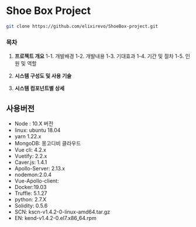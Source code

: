 # Shoe Box Project

```sh
git clone https://github.com/elixirevo/ShoeBox-project.git
```

### 목차

1. **프로젝트 개요**
   1-1. 개발배경
   1-2. 개발내용
   1-3. 기대효과
   1-4. 기간 및 절차
   1-5. 인원 및 역할

2. **시스템 구성도 및 사용 기술**

3. **시스템 컴포넌트별 상세**


## 사용버전
- Node : 10.X 버전
- linux: ubuntu 18.04
- yarn 1.22.x
- MongoDB: 몽고디비 클라우드
- Vue cli: 4.2.x
- Vuetify: 2.2.x
- Caver.js: 1.4.1
- Apollo-Server: 2.13.x
- nodemon:2.0.4
- Vue-Apollo-client:
- Docker:19.03
- Truffle: 5.1.27
- python: 2.7.X
- Solidity: 0.5.6
- SCN: kscn-v1.4.2-0-linux-amd64.tar.gz
- EN: kend-v1.4.2-0.el7.x86_64.rpm